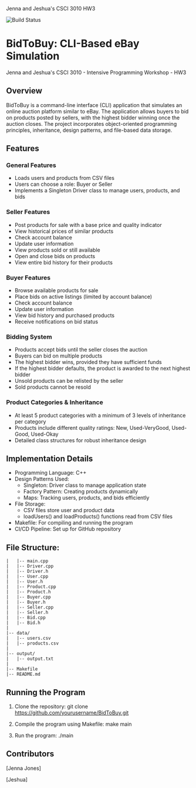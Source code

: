 Jenna and Jeshua's CSCI 3010 HW3

![Build Status](https://github.com/jejo8526/programming-workshop-hw3/actions/workflows/c-cpp.yml/badge.svg)


# BidToBuy: CLI-Based eBay Simulation

Jenna and Jeshua's CSCI 3010 - Intensive Programming Workshop - HW3

## Overview

BidToBuy is a command-line interface (CLI) application that simulates an online auction platform similar to eBay. The application allows buyers to bid on products posted by sellers, with the highest bidder winning once the auction closes. The project incorporates object-oriented programming principles, inheritance, design patterns, and file-based data storage.

## Features

### General Features
* Loads users and products from CSV files
* Users can choose a role: Buyer or Seller
* Implements a Singleton Driver class to manage users, products, and bids

### Seller Features
* Post products for sale with a base price and quality indicator
* View historical prices of similar products
* Check account balance
* Update user information
* View products sold or still available
* Open and close bids on products
* View entire bid history for their products

### Buyer Features
* Browse available products for sale
* Place bids on active listings (limited by account balance)
* Check account balance
* Update user information
* View bid history and purchased products
* Receive notifications on bid status

### Bidding System
* Products accept bids until the seller closes the auction
* Buyers can bid on multiple products
* The highest bidder wins, provided they have sufficient funds
* If the highest bidder defaults, the product is awarded to the next highest bidder
* Unsold products can be relisted by the seller
* Sold products cannot be resold

### Product Categories & Inheritance
* At least 5 product categories with a minimum of 3 levels of inheritance per category
* Products include different quality ratings: New, Used-VeryGood, Used-Good, Used-Okay
* Detailed class structures for robust inheritance design

## Implementation Details
* Programming Language: C++
* Design Patterns Used:
  * Singleton: Driver class to manage application state
  * Factory Pattern: Creating products dynamically
  * Maps: Tracking users, products, and bids efficiently
* File Storage:
  * CSV files store user and product data
  * loadUsers() and loadProducts() functions read from CSV files
* Makefile: For compiling and running the program
* CI/CD Pipeline: Set up for GitHub repository

## File Structure:

```|-- src/
|   |-- main.cpp
|   |-- Driver.cpp
|   |-- Driver.h
|   |-- User.cpp
|   |-- User.h
|   |-- Product.cpp
|   |-- Product.h
|   |-- Buyer.cpp
|   |-- Buyer.h
|   |-- Seller.cpp
|   |-- Seller.h
|   |-- Bid.cpp
|   |-- Bid.h
|
|-- data/
|   |-- users.csv
|   |-- products.csv
|
|-- output/
|   |-- output.txt
|
|-- Makefile
|-- README.md
```


## Running the Program

1. Clone the repository:
  git clone https://github.com/yourusername/BidToBuy.git

2. Compile the program using Makefile:
  make main

3. Run the program:
  ./main

## Contributors

[Jenna Jones]

[Jeshua]


